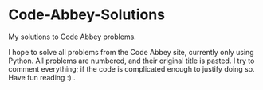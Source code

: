 # Code-Abbey-Solutions
My solutions to Code Abbey problems.

I hope to solve all problems from the Code Abbey site, currently only using Python.
All problems are numbered, and their original title is pasted.
I try to comment everything; if the code is complicated enough to justify doing so.
Have fun reading :) .
